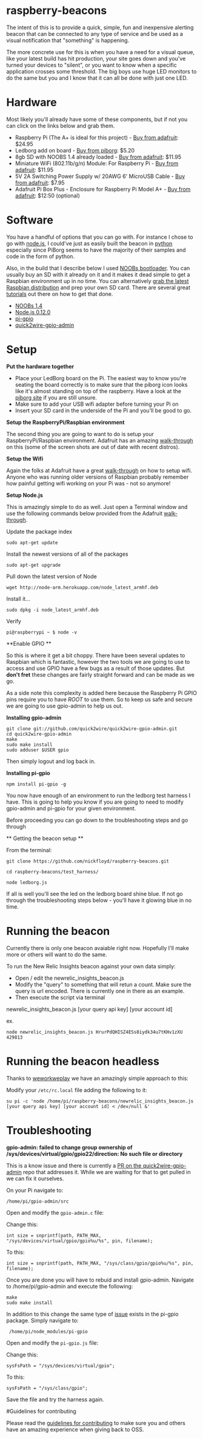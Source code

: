 # raspberry-beacons

The intent of this is to provide a quick, simple, fun and inexpensive alerting beacon that can be connected to any type of service and be used as a visual notification that "something" is happening.

The more concrete use for this is when you have a need for a visual queue, like your latest build has hit production, your site goes down and you've turned your devices to "silent", or you want to know when a specific application crosses some threshold.  The big boys use huge LED monitors to do the same but you and I know that it can all be done with just one LED.

# Hardware

Most likely you'll already have some of these components, but if not you can click on the links below and grab them.

* Raspberry Pi (The A+ is ideal for this project) - [Buy from adafruit](https://www.adafruit.com/products/2266): $24.95
* Ledborg add on board - [Buy from piborg](https://www.piborg.org/ledborg): $5.20
* 8gb SD with NOOBS 1.4 already loaded - [Buy from adafruit](https://www.adafruit.com/products/1583): $11.95
* Miniature WiFi (802.11b/g/n) Module: For Raspberry Pi - [Buy from adafruit](https://www.adafruit.com/product/814): $11.95
* 5V 2A Switching Power Supply w/ 20AWG 6' MicroUSB Cable - [Buy from adafruit](https://www.adafruit.com/products/1995): $7.95
* Adafruit Pi Box Plus - Enclosure for Raspberry Pi Model A+ - [Buy from adafruit](https://www.adafruit.com/products/2280): $12:50 (optional)

# Software

You have a handful of options that you can go with. For instance I chose to go with [node.js](https://nodejs.org/), I could've just as easily built the beacon in [python](https://www.python.org/) especially since PiBorg seems to have the majority of their samples and code in the form of python.  

Also, in the build that I describe below I used [NOOBs bootloader](http://www.raspberrypi.org/introducing-noobs/).  You can usually buy an SD with it already on it and it makes it dead simple to get a Raspbian environment up in no time.  You can alternatively [grab the latest Raspbian distribution](http://www.raspberrypi.org/downloads/) and prep your own SD card. There are several great [tutorials](http://www.raspberrypi.org/documentation/installation/installing-images/) out there on how to get that done.

* [NOOBs 1.4](http://www.raspberrypi.org/documentation/installation/noobs.md)
* [Node.js 0.12.0](https://nodejs.org/)
* [pi-gpio](https://www.npmjs.com/package/pi-gpio)
* [quick2wire-gpio-admin](https://github.com/quick2wire/quick2wire-gpio-admin)

# Setup

**Put the hardware together**

* Place your LedBorg board on the Pi. The easiest way to know you're seating the board correctly is to make sure that the piborg icon looks like it's almost standing on top of the raspberry.  Have a look at the [piborg site](https://www.piborg.org/ledborg) if you are still unsure.
* Make sure to add your USB wifi adapter before turning your Pi on
* Insert your SD card in the underside of the Pi and you'll be good to go.

**Setup the RaspberryPi/Raspbian environment**

The second thing you are going to want to do is setup your RaspberryPi/Raspbian environment. Adafruit has an amazing [walk-through](https://learn.adafruit.com/adafruits-raspberry-pi-lesson-2-first-time-configuration/overview) on this (some of the screen shots are out of date with recent distros).

**Setup the Wifi**

Again the folks at Adafruit have a great [walk-through](https://learn.adafruit.com/adafruits-raspberry-pi-lesson-3-network-setup/setting-up-wifi-with-raspbian) on how to setup wifi.  Anyone who was running older versions of Raspbian probably remember how painful getting wifi working on your Pi was - not so anymore!

**Setup Node.js**

This is amazingly simple to do as well. Just open a Terminal window and use the following commands below provided from the Adafruit [walk-through](https://learn.adafruit.com/node-embedded-development/installing-node-dot-js).

Update the package index

```
sudo apt-get update
```

Install the newest versions of all of the packages

```
sudo apt-get upgrade
```

Pull down the latest version of Node

```
wget http://node-arm.herokuapp.com/node_latest_armhf.deb
```

Install it...

```
sudo dpkg -i node_latest_armhf.deb
```

Verify

```
pi@raspberrypi ~ $ node -v
```

**Enable GPIO **

So this is where it get a bit choppy.  There have been several updates to Raspbian which is fantastic, however the two tools we are going to use to access and use GPIO have a few bugs as a result of those updates. But **don't fret** these changes are fairly straight forward and can be made as we go. 

As a side note this complexity is added here because the Raspberry Pi GPIO pins require you to have *ROOT* to use them. So to keep us safe and secure we are going to use gpio-admin to help us out.

**Installing gpio-admin**

```
git clone git://github.com/quick2wire/quick2wire-gpio-admin.git
cd quick2wire-gpio-admin
make
sudo make install
sudo adduser $USER gpio
```

Then simply logout and log back in.

**Installing pi-gpio**

```
npm install pi-gpio -g
```

You now have enough of an environment to run the ledborg test harness I have. This is going to help you know if you are going to need to modify gpio-admin and pi-gpio for your given environment.

Before proceeding you can go down to the troubleshooting steps and go through 

** Getting the beacon setup **

From the terminal:

```
git clone https://github.com/nickfloyd/raspberry-beacons.git

cd raspberry-beacons/test_harness/

node ledborg.js
```

If all is well you'll see the led on the ledborg board shine blue.  If not go through the troubleshooting steps below - you'll have it glowing blue in no time.

# Running the beacon

Currently there is only one beacon avaiable right now.  Hopefully I'll make more or others will want to do the same.

To run the New Relic Insights beacon against your own data simply:

* Open / edit the newrelic_insights_beacon.js
* Modify the "query" to something that will retun a count.  Make sure the query is url encoded.  There is currently one in there as an example.
* Then execute the script via terminal

newrelic_insights_beacon.js [your query api key] [your account id]

ex. 
```
node newrelic_insights_beacon.js HrurPdQHISZ4ESs8iydk34u7tKHv1zXU 429813
```

# Running the beacon headless

Thanks to [weworkweplay](http://weworkweplay.com/play/raspberry-pi-nodejs/) we have an amazingly simple approach to this:

Modify your ```/etc/rc.local``` file adding the following to it:

```
su pi -c 'node /home/pi/raspberry-beacons/newrelic_insights_beacon.js [your query api key] [your account id] < /dev/null &'
```



# Troubleshooting

**gpio-admin: failed to change group ownership of /sys/devices/virtual/gpio/gpio22/direction: No such file or directory**

This is a know issue and there is currently a [PR on the quick2wire-gpio-admin](https://github.com/quick2wire/quick2wire-gpio-admin/pull/6) repo that addresses it. While we are waiting for that to get pulled in we can fix it ourselves.

On your Pi navigate to:

```
/home/pi/gpio-admin/src
```

Open and modify the ```gpio-admin.c``` file:

Change this:

```
int size = snprintf(path, PATH_MAX, "/sys/devices/virtual/gpio/gpio%u/%s", pin, filename);
```

To this:

```
int size = snprintf(path, PATH_MAX, "/sys/class/gpio/gpio%u/%s", pin, filename);
```

Once you are done you will have to rebuid and install gpio-admin. Navigate to /home/pi/gpio-admin and execute the following:

```
make
sudo make install 
```

In addition to this change the same type of [issue](https://github.com/rakeshpai/pi-gpio/pull/34) exists in the pi-gpio package.  Simply navigate to:

```
 /home/pi/node_modules/pi-gpio
```   

Open and modify the ```pi-gpio.js``` file:

Change this:

```
sysFsPath = "/sys/devices/virtual/gpio";
```

To this:

```
sysFsPath = "/sys/class/gpio";
```

Save the file and try the harness again.


#Guidelines for contributing

Please read the [guidelines for contributing](GUIDELINES_FOR_CONTRIBUTING.md) to make sure you and others have an amazing experience when giving back to OSS. 